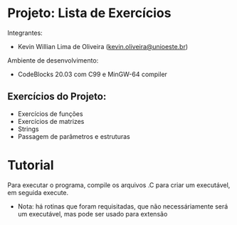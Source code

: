# Projeto: Lista de Exercícios
Integrantes:
- Kevin Willian Lima de Oliveira (kevin.oliveira@unioeste.br)

Ambiente de desenvolvimento:
- CodeBlocks 20.03 com C99 e MinGW-64 compiler

## Exercícios do Projeto:
- Exercícios de funções
- Exercícios de matrizes
- Strings
- Passagem de parâmetros e estruturas



# Tutorial
Para executar o programa, compile os arquivos .C para criar um executável, em seguida execute.
- Nota: há rotinas que foram requisitadas, que não necessáriamente será um executável, mas pode ser usado para extensão
